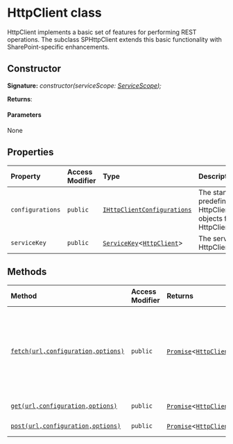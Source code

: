 # HttpClient class







HttpClient implements a basic set of features for performing REST operations. The subclass SPHttpClient extends this basic functionality with SharePoint-specific enhancements.


## Constructor


**Signature:** _constructor(serviceScope: [ServiceScope](../../sp-core-library/class/servicescope.md));_

**Returns**: 



#### Parameters
None


## Properties

| Property	   | Access Modifier | Type	| Description|
|:-------------|:----|:-------|:-----------|
|`configurations`     | `public` | [`IHttpClientConfigurations`](../../sp-http/interface/ihttpclientconfigurations.md) | The standard predefined HttpClientConfiguration objects for use with the HttpClient class. |
|`serviceKey`     | `public` | [`ServiceKey`](../../sp-core-library/class/servicekey.md)<[`HttpClient`](../../sp-http/class/httpclient.md)> | The service key for HttpClient. |




## Methods

| Method	   | Access Modifier | Returns	| Description|
|:-------------|:----|:-------|:-----------|
|[`fetch(url,configuration,options)`](fetch-httpclient.md)     | `public` | [`Promise`](../../web-apis/class/promise.md)<[`HttpClientResponse`](../../sp-http/class/httpclientresponse.md)> | Performs a REST service call. Although the SPHttpClient subclass adds additional enhancements, the parameters and semantics for HttpClient.fetch() are essentially the same as the WHATWG API standard that is documented here: https://fetch.spec.whatwg.org/ |
|[`get(url,configuration,options)`](get-httpclient.md)     | `public` | [`Promise`](../../web-apis/class/promise.md)<[`HttpClientResponse`](../../sp-http/class/httpclientresponse.md)> | Calls fetch(), but sets the method to 'GET'. |
|[`post(url,configuration,options)`](post-httpclient.md)     | `public` | [`Promise`](../../web-apis/class/promise.md)<[`HttpClientResponse`](../../sp-http/class/httpclientresponse.md)> | Calls fetch(), but sets the method to 'POST'. |





